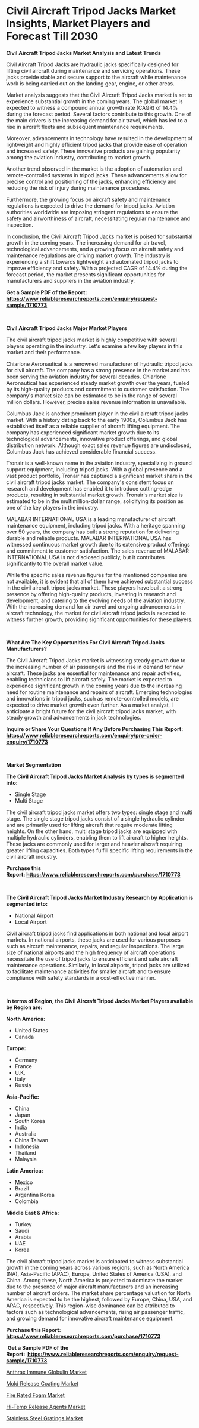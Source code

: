 <p><h1>Civil Aircraft Tripod Jacks Market Insights, Market Players and Forecast Till 2030</h1></p><p><strong>Civil Aircraft Tripod Jacks Market Analysis and Latest Trends</strong></p>
<p><p>Civil Aircraft Tripod Jacks are hydraulic jacks specifically designed for lifting civil aircraft during maintenance and servicing operations. These jacks provide stable and secure support to the aircraft while maintenance work is being carried out on the landing gear, engine, or other areas.</p><p>Market analysis suggests that the Civil Aircraft Tripod Jacks market is set to experience substantial growth in the coming years. The global market is expected to witness a compound annual growth rate (CAGR) of 14.4% during the forecast period. Several factors contribute to this growth. One of the main drivers is the increasing demand for air travel, which has led to a rise in aircraft fleets and subsequent maintenance requirements.</p><p>Moreover, advancements in technology have resulted in the development of lightweight and highly efficient tripod jacks that provide ease of operation and increased safety. These innovative products are gaining popularity among the aviation industry, contributing to market growth.</p><p>Another trend observed in the market is the adoption of automation and remote-controlled systems in tripod jacks. These advancements allow for precise control and positioning of the jacks, enhancing efficiency and reducing the risk of injury during maintenance procedures.</p><p>Furthermore, the growing focus on aircraft safety and maintenance regulations is expected to drive the demand for tripod jacks. Aviation authorities worldwide are imposing stringent regulations to ensure the safety and airworthiness of aircraft, necessitating regular maintenance and inspection.</p><p>In conclusion, the Civil Aircraft Tripod Jacks market is poised for substantial growth in the coming years. The increasing demand for air travel, technological advancements, and a growing focus on aircraft safety and maintenance regulations are driving market growth. The industry is experiencing a shift towards lightweight and automated tripod jacks to improve efficiency and safety. With a projected CAGR of 14.4% during the forecast period, the market presents significant opportunities for manufacturers and suppliers in the aviation industry.</p></p>
<p><strong>Get a Sample PDF of the Report:&nbsp; <a href="https://www.reliableresearchreports.com/enquiry/request-sample/1710773">https://www.reliableresearchreports.com/enquiry/request-sample/1710773</a></strong></p>
<p>&nbsp;</p>
<p><strong>Civil Aircraft Tripod Jacks Major Market Players</strong></p>
<p><p>The civil aircraft tripod jacks market is highly competitive with several players operating in the industry. Let's examine a few key players in this market and their performance.</p><p>Chiarlone Aeronautical is a renowned manufacturer of hydraulic tripod jacks for civil aircraft. The company has a strong presence in the market and has been serving the aviation industry for several decades. Chiarlone Aeronautical has experienced steady market growth over the years, fueled by its high-quality products and commitment to customer satisfaction. The company's market size can be estimated to be in the range of several million dollars. However, precise sales revenue information is unavailable.</p><p>Columbus Jack is another prominent player in the civil aircraft tripod jacks market. With a history dating back to the early 1900s, Columbus Jack has established itself as a reliable supplier of aircraft lifting equipment. The company has experienced significant market growth due to its technological advancements, innovative product offerings, and global distribution network. Although exact sales revenue figures are undisclosed, Columbus Jack has achieved considerable financial success.</p><p>Tronair is a well-known name in the aviation industry, specializing in ground support equipment, including tripod jacks. With a global presence and a vast product portfolio, Tronair has captured a significant market share in the civil aircraft tripod jacks market. The company's consistent focus on research and development has enabled it to introduce cutting-edge products, resulting in substantial market growth. Tronair's market size is estimated to be in the multimillion-dollar range, solidifying its position as one of the key players in the industry.</p><p>MALABAR INTERNATIONAL USA is a leading manufacturer of aircraft maintenance equipment, including tripod jacks. With a heritage spanning over 50 years, the company has built a strong reputation for delivering durable and reliable products. MALABAR INTERNATIONAL USA has witnessed continuous market growth due to its extensive product offerings and commitment to customer satisfaction. The sales revenue of MALABAR INTERNATIONAL USA is not disclosed publicly, but it contributes significantly to the overall market value.</p><p>While the specific sales revenue figures for the mentioned companies are not available, it is evident that all of them have achieved substantial success in the civil aircraft tripod jacks market. These players have built a strong presence by offering high-quality products, investing in research and development, and catering to the evolving needs of the aviation industry. With the increasing demand for air travel and ongoing advancements in aircraft technology, the market for civil aircraft tripod jacks is expected to witness further growth, providing significant opportunities for these players.</p></p>
<p>&nbsp;</p>
<p><strong>What Are The Key Opportunities For Civil Aircraft Tripod Jacks Manufacturers?</strong></p>
<p><p>The Civil Aircraft Tripod Jacks market is witnessing steady growth due to the increasing number of air passengers and the rise in demand for new aircraft. These jacks are essential for maintenance and repair activities, enabling technicians to lift aircraft safely. The market is expected to experience significant growth in the coming years due to the increasing need for routine maintenance and repairs of aircraft. Emerging technologies and innovations in tripod jacks, such as remote-controlled models, are expected to drive market growth even further. As a market analyst, I anticipate a bright future for the civil aircraft tripod jacks market, with steady growth and advancements in jack technologies.</p></p>
<p><strong>Inquire or Share Your Questions If Any Before Purchasing This Report: <a href="https://www.reliableresearchreports.com/enquiry/pre-order-enquiry/1710773">https://www.reliableresearchreports.com/enquiry/pre-order-enquiry/1710773</a></strong></p>
<p>&nbsp;</p>
<p><strong>Market Segmentation</strong></p>
<p><strong>The Civil Aircraft Tripod Jacks Market Analysis by types is segmented into:</strong></p>
<p><ul><li>Single Stage</li><li>Multi Stage</li></ul></p>
<p><p>The civil aircraft tripod jacks market offers two types: single stage and multi stage. The single stage tripod jacks consist of a single hydraulic cylinder and are primarily used for lifting aircraft that require moderate lifting heights. On the other hand, multi stage tripod jacks are equipped with multiple hydraulic cylinders, enabling them to lift aircraft to higher heights. These jacks are commonly used for larger and heavier aircraft requiring greater lifting capacities. Both types fulfill specific lifting requirements in the civil aircraft industry.</p></p>
<p><strong>Purchase this Report:&nbsp;<a href="https://www.reliableresearchreports.com/purchase/1710773">https://www.reliableresearchreports.com/purchase/1710773</a></strong></p>
<p>&nbsp;</p>
<p><strong>The Civil Aircraft Tripod Jacks Market Industry Research by Application is segmented into:</strong></p>
<p><ul><li>National Airport</li><li>Local Airport</li></ul></p>
<p><p>Civil aircraft tripod jacks find applications in both national and local airport markets. In national airports, these jacks are used for various purposes such as aircraft maintenance, repairs, and regular inspections. The large size of national airports and the high frequency of aircraft operations necessitate the use of tripod jacks to ensure efficient and safe aircraft maintenance operations. Similarly, in local airports, tripod jacks are utilized to facilitate maintenance activities for smaller aircraft and to ensure compliance with safety standards in a cost-effective manner.</p></p>
<p>&nbsp;</p>
<p><strong>In terms of Region, the Civil Aircraft Tripod Jacks Market Players available by Region are:</strong></p>
<p>
    <p> <strong> North America: </strong>
        <ul>
            <li>United States</li>
            <li>Canada</li>
        </ul>
        </p> 
    <p> <strong> Europe: </strong>
        <ul>
            <li>Germany</li>
            <li>France</li>
            <li>U.K.</li>
            <li>Italy</li>
            <li>Russia</li>
        </ul>
        </p> 
    <p> <strong> Asia-Pacific: </strong>
        <ul>
            <li>China</li>
            <li>Japan</li>
            <li>South Korea</li>
            <li>India</li>
            <li>Australia</li>
            <li>China Taiwan</li>
            <li>Indonesia</li>
            <li>Thailand</li>
            <li>Malaysia</li>
        </ul>
        </p> 
    <p> <strong> Latin America: </strong>
        <ul>
            <li>Mexico</li>
            <li>Brazil</li>
            <li>Argentina Korea</li>
            <li>Colombia</li>
        </ul>
        </p> 
    <p> <strong> Middle East & Africa: </strong>
        <ul>
            <li>Turkey</li>
            <li>Saudi</li>
            <li>Arabia</li>
            <li>UAE</li>
            <li>Korea</li>
        </ul>
    </p>
    </p>
<p><p>The civil aircraft tripod jacks market is anticipated to witness substantial growth in the coming years across various regions, such as North America (NA), Asia-Pacific (APAC), Europe, United States of America (USA), and China. Among these, North America is projected to dominate the market due to the presence of major aircraft manufacturers and an increasing number of aircraft orders. The market share percentage valuation for North America is expected to be the highest, followed by Europe, China, USA, and APAC, respectively. This region-wise dominance can be attributed to factors such as technological advancements, rising air passenger traffic, and growing demand for innovative aircraft maintenance equipment.</p></p>
<p><strong>Purchase this Report: <a href="https://www.reliableresearchreports.com/purchase/1710773">https://www.reliableresearchreports.com/purchase/1710773</a></strong></p>
<p>&nbsp;<strong>Get a Sample PDF of the Report:&nbsp;&nbsp;<a href="https://www.reliableresearchreports.com/enquiry/request-sample/1710773">https://www.reliableresearchreports.com/enquiry/request-sample/1710773</a></strong></p>
<p><strong></strong></p>
<p><p><a href="https://medium.com/@ebbaeffertz1951/anthrax-immune-globulin-market-analysis-and-sze-forecasted-for-period-from-2023-to-2030-1a70bb1a0ee2">Anthrax Immune Globulin Market</a></p><p><a href="https://github.com/Chiragrp24/Market-Research-Report-List-1/blob/main/mold-release-coating-market.md">Mold Release Coating Market</a></p><p><a href="https://www.linkedin.com/pulse/fire-rated-foam-market-size-growth-forecast-from-2023-2030-hv88e/">Fire Rated Foam Market</a></p><p><a href="https://github.com/YashRP12/Market-Research-Report-List-1/blob/main/hi-temp-release-agents-market.md">Hi-Temp Release Agents Market</a></p><p><a href="https://issuu.com/reportprime-2/docs/stainless-steel-gratings-market-size-2030.pptx?fr=xKAE9_zU1NQ">Stainless Steel Gratings Market</a></p></p>